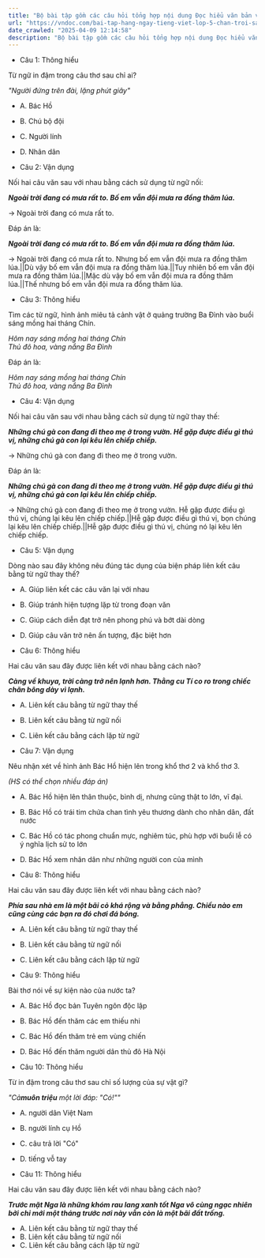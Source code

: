 ```yaml
---
title: "Bộ bài tập gồm các câu hỏi tổng hợp nội dung Đọc hiểu văn bản và Luyện từ và câu được học ở Tuần 31 trong chương trình Tiếng Việt lớp 5 Tập 2 Chân trời sáng tạo."
url: "https://vndoc.com/bai-tap-hang-ngay-tieng-viet-lop-5-chan-troi-sang-tao-tuan-31-thu-2-337854"
date_crawled: "2025-04-09 12:14:58"
description: "Bộ bài tập gồm các câu hỏi tổng hợp nội dung Đọc hiểu văn bản và Luyện từ và câu được học ở Tuần 31 trong chương trình Tiếng Việt lớp 5 Tập 2 Chân trời sáng tạo."
---
```


* Câu 1:  Thông hiểu

Từ ngữ in đậm trong câu thơ sau chỉ ai?

_"Người đứng trên đài, lặng phút giây"_

  * A. Bác Hồ 
  * B. Chú bộ đội 
  * C. Người lính 
  * D. Nhân dân 



* Câu 2:  Vận dụng

Nối hai câu văn sau với nhau bằng cách sử dụng từ ngữ nối:

_**Ngoài trời đang có mưa rất to. Bố em vẫn đội mưa ra đồng thăm lúa.**_

→ Ngoài trời đang có mưa rất to. 

Đáp án là:

_**Ngoài trời đang có mưa rất to. Bố em vẫn đội mưa ra đồng thăm lúa.**_

→ Ngoài trời đang có mưa rất to. Nhưng bố em vẫn đội mưa ra đồng thăm lúa.||Dù vậy bố em vẫn đội mưa ra đồng thăm lúa.||Tuy nhiên bố em vẫn đội mưa ra đồng thăm lúa.||Mặc dù vậy bố em vẫn đội mưa ra đồng thăm lúa.||Thế nhưng bố em vẫn đội mưa ra đồng thăm lúa.

* Câu 3:  Thông hiểu

Tìm các từ ngữ, hình ảnh miêu tả cảnh vật ở quảng trường Ba Đình vào buổi sáng mồng hai tháng Chín.

_Hôm nay sáng mồng hai tháng Chín_  
 _Thủ đô hoa, vàng nắng Ba Đình_

Đáp án là:

_Hôm nay sáng mồng hai tháng Chín_  
 _Thủ đô hoa, vàng nắng Ba Đình_

* Câu 4:  Vận dụng

Nối hai câu văn sau với nhau bằng cách sử dụng từ ngữ thay thế:

_**Những chú gà con đang đi theo mẹ ở trong vườn. Hễ gặp được điều gì thú vị, những chú gà con lại kêu lên chiếp chiếp.**_

→ Những chú gà con đang đi theo mẹ ở trong vườn. 

Đáp án là:

_**Những chú gà con đang đi theo mẹ ở trong vườn. Hễ gặp được điều gì thú vị, những chú gà con lại kêu lên chiếp chiếp.**_

→ Những chú gà con đang đi theo mẹ ở trong vườn. Hễ gặp được điều gì thú vị, chúng lại kêu lên chiếp chiếp.||Hễ gặp được điều gì thú vị, bọn chúng lại kêu lên chiếp chiếp.||Hễ gặp được điều gì thú vị, chúng nó lại kêu lên chiếp chiếp.

* Câu 5:  Vận dụng

Dòng nào sau đây không nêu đúng tác dụng của biện pháp liên kết câu bằng từ ngữ thay thế?

  * A. Giúp liên kết các câu văn lại với nhau 
  * B. Giúp tránh hiện tượng lặp từ trong đoạn văn 
  * C. Giúp cách diễn đạt trở nên phong phú và bớt dài dòng 
  * D. Giúp câu văn trở nên ấn tượng, đặc biệt hơn 



* Câu 6:  Thông hiểu

Hai câu văn sau đây được liên kết với nhau bằng cách nào?

_**Càng về khuya, trời càng trở nên lạnh hơn. Thằng cu Tí co ro trong chiếc chăn bông dày vì lạnh.**_

  * A. Liên kết câu bằng từ ngữ thay thế 
  * B. Liên kết câu bằng từ ngữ nối 
  * C. Liên kết câu bằng cách lặp từ ngữ 



* Câu 7:  Vận dụng

Nêu nhận xét về hình ảnh Bác Hồ hiện lên trong khổ thơ 2 và khổ thơ 3.

_(HS có thể chọn nhiều đáp án)_

  * A. Bác Hồ hiện lên thân thuộc, bình dị, nhưng cũng thật to lớn, vĩ đại. 
  * B. Bác Hồ có trái tim chứa chan tình yêu thương dành cho nhân dân, đất nước 
  * C. Bác Hồ có tác phong chuẩn mực, nghiêm túc, phù hợp với buổi lễ có ý nghĩa lịch sử to lớn 
  * D. Bác Hồ xem nhân dân như những người con của mình 



* Câu 8:  Thông hiểu

Hai câu văn sau đây được liên kết với nhau bằng cách nào?

_**Phía sau nhà em là một bãi cỏ khá rộng và bằng phẳng. Chiều nào em cũng cùng các bạn ra đó chơi đá bóng.**_

  * A. Liên kết câu bằng từ ngữ thay thế 
  * B. Liên kết câu bằng từ ngữ nối 
  * C. Liên kết câu bằng cách lặp từ ngữ 



* Câu 9:  Thông hiểu

Bài thơ nói về sự kiện nào của nước ta?

  * A. Bác Hồ đọc bản Tuyên ngôn độc lập 
  * B. Bác Hồ đến thăm các em thiếu nhi 
  * C. Bác Hồ đến thăm trẻ em vùng chiến 
  * D. Bác Hồ đến thăm người dân thủ đô Hà Nội 



* Câu 10:  Thông hiểu

Từ in đậm trong câu thơ sau chỉ số lượng của sự vật gì?

_"Cả**muôn triệu** một lời đáp: "Có!""_

  * A. người dân Việt Nam 
  * B. người lính cụ Hồ 
  * C. câu trả lời "Có" 
  * D. tiếng vỗ tay 



* Câu 11:  Thông hiểu

Hai câu văn sau đây được liên kết với nhau bằng cách nào?

_**Trước mặt Nga là những khóm rau lang xanh tốt Nga vô cùng ngạc nhiên bởi chỉ mới một tháng trước nơi này vẫn còn là một bãi đất trống.**_

  * A. Liên kết câu bằng từ ngữ thay thế 
  * B. Liên kết câu bằng từ ngữ nối 
  * C. Liên kết câu bằng cách lặp từ ngữ 


